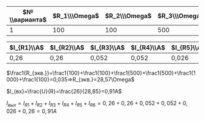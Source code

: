 | $№ \\варианта$ | $R_1\\\Omega$ | $R_2\\\Omega$ | $R_3\\\Omega$ | $R_4\\\Omega$ | $R_5\\\Omega$ | $R_6\\\Omega$ | $U(GB)\\V$ |
| ------------------------ | --------------- | --------------- | --------------- | --------------- | --------------- | --------------- | ------------ |
| 1                        | 100             | 100             | 500             | 500             | 1000            | 100             | 26           |

| $I_{R1}\\А$ | $I_{R2}\\А$ | $I_{R3}\\А$ | $I_{R4}\\А$ | $I_{R5}\\А$ | $I_{R6}\\А$ | $\sum_{I_{R1}}^{I_{R6}}\\A$ | $R_{экв.}\\\Omega$ | $I_{вх}\\А$ |
| -------------- | -------------- | -------------- | -------------- | -------------- | -------------- | ----------------------------- | ----------------------- | ---------------- |
| 0,26           | 0,26           | 0,052          | 0,052          | 0,026          | 0,26           | 0,91                          | 28,57143                | 0,91             |


$\frac1{R_{экв.}}=\frac1{100}+\frac1{100}+\frac1{500}+\frac1{500}+\frac1{1000}+\frac1{100}=0,035=>R_{экв.}=28,57\Omega$

$I_{вх}=\frac{U}{R}=\frac{26}{28,85}=0,91A$

$I_{вых} = I_{R1} + I_{R2} + I_{R3} + I_{R4} + I_{R5} + I_{R6} = 0,26 + 0,26 + 0,052 + 0,052 + 0,026 +0,26 = 0,91A$

